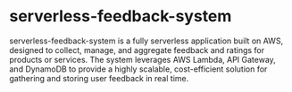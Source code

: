 # serverless-feedback-system
serverless-feedback-system is a fully serverless application built on AWS, designed to collect, manage, and aggregate feedback and ratings for products or services. The system leverages AWS Lambda, API Gateway, and DynamoDB to provide a highly scalable, cost-efficient solution for gathering and storing user feedback in real time.
